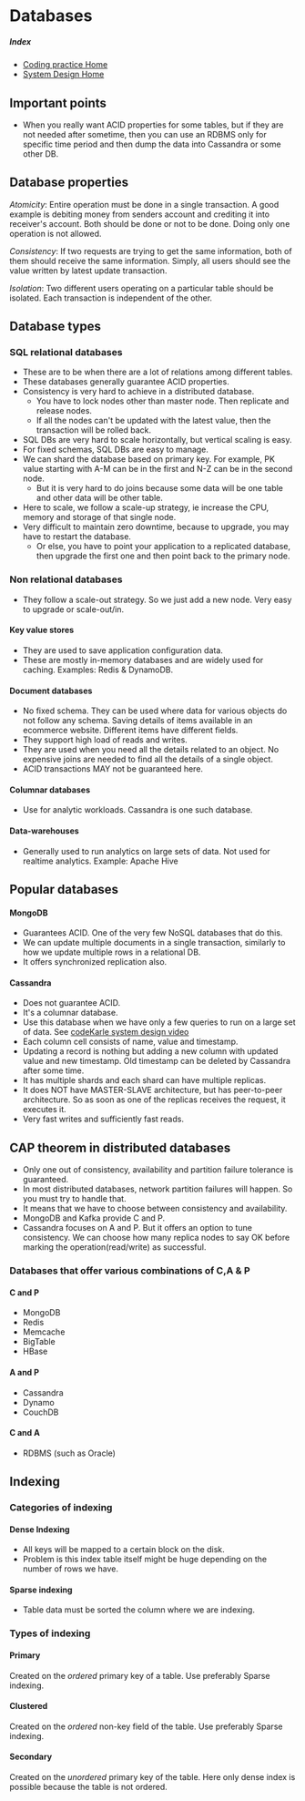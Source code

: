 # Databases

##### Index
- [Coding practice Home](..)
- [System Design Home](.)

<!-- START doctoc -->
<!-- END doctoc -->

## Important points

- When you really want ACID properties for some tables, but if they are not needed after sometime, 
then you can use an RDBMS only for specific time period and then dump the data into Cassandra or some other DB.

## Database properties

*Atomicity*: Entire operation must be done in a single transaction. A good example is debiting money from 
senders account and crediting it into receiver's account. Both should be done or not to be done. Doing only one operation 
is not allowed.

*Consistency*: If two requests are trying to get the same information, both of them should receive the same information.
Simply, all users should see the value written by latest update transaction.

*Isolation*: Two different users operating on a particular table should be isolated. Each transaction is independent of the other.

## Database types

### SQL relational databases
- These are to be when there are a lot of relations among different tables.
- These databases generally guarantee ACID properties.
- Consistency is very hard to achieve in a distributed database. 
  - You have to lock nodes other than master node. Then replicate and release nodes.
  - If all the nodes can't be updated with the latest value, then the transaction will be rolled back.
- SQL DBs are very hard to scale horizontally, but vertical scaling is easy.
- For fixed schemas, SQL DBs are easy to manage.
- We can shard the database based on primary key. For example, PK value starting with A-M can be in the first and N-Z can be in the second node.
  - But it is very hard to do joins because some data will be one table and other data will be other table.
- Here to scale, we follow a scale-up strategy, ie increase the CPU, memory and storage of that single node.
- Very difficult to maintain zero downtime, because to upgrade, you may have to restart the database. 
  - Or else, you have to point your application to a replicated database, then upgrade the first one and then point back to the primary node.

### Non relational databases
- They follow a scale-out strategy. So we just add a new node. Very easy to upgrade or scale-out/in.  

#### Key value stores
- They are used to save application configuration data.
- These are mostly in-memory databases and are widely used for caching. Examples: Redis & DynamoDB.

#### Document databases
- No fixed schema. They can be used where data for various objects do not follow any schema. Saving details of items available
in an ecommerce website. Different items have different fields.
- They support high load of reads and writes.
- They are used when you need all the details related to an object. No expensive joins are needed to find all the details of a single object.
- ACID transactions MAY not be guaranteed here.

#### Columnar databases
- Use for analytic workloads. Cassandra is one such database.

#### Data-warehouses
- Generally used to run analytics on large sets of data. Not used for realtime analytics. Example: Apache Hive

## Popular databases

#### MongoDB
- Guarantees ACID. One of the very few NoSQL databases that do this.
- We can update multiple documents in a single transaction, similarly to how we update multiple rows in a relational DB.
- It offers synchronized replication also.

#### Cassandra
- Does not guarantee ACID.
- It's a columnar database.
- Use this database when we have only a few queries to run on a large set of data. See [codeKarle system design video](https://youtu.be/EpASu_1dUdE?t=1810)
- Each column cell consists of name, value and timestamp.
- Updating a record is nothing but adding a new column with updated value and new timestamp. Old timestamp can be deleted by Cassandra after some time.
- It has multiple shards and each shard can have multiple replicas.
- It does NOT have MASTER-SLAVE architecture, but has peer-to-peer architecture. So as soon as one of the replicas receives the request, it executes it.
- Very fast writes and sufficiently fast reads.

## CAP theorem in distributed databases
- Only one out of consistency, availability and partition failure tolerance is guaranteed.
- In most distributed databases, network partition failures will happen. So you must try to handle that.
- It means that we have to choose between consistency and availability.
- MongoDB and Kafka provide C and P.
- Cassandra focuses on A and P. But it offers an option to tune consistency. We can choose how many replica nodes to say OK before marking
the operation(read/write) as successful.


### Databases that offer various combinations of C,A & P
#### C and P
- MongoDB
- Redis
- Memcache
- BigTable
- HBase

#### A and P
- Cassandra
- Dynamo
- CouchDB

#### C and A
- RDBMS (such as Oracle)

## Indexing

### Categories of indexing

#### Dense Indexing
- All keys will be mapped to a certain block on the disk.
- Problem is this index table itself might be huge depending on the number of rows we have.

#### Sparse indexing
- Table data must be sorted the column where we are indexing.

### Types of indexing

#### Primary
Created on the *ordered* primary key of a table. Use preferably Sparse indexing.

#### Clustered
Created on the *ordered* non-key field of the table. Use preferably Sparse indexing.

#### Secondary
Created on the *unordered* primary key of the table. Here only dense index is possible because the table is not ordered.
